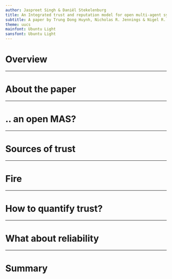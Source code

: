 ```yaml
---
author: Jaspreet Singh & Daniël Stekelenburg
title: An Integrated trust and reputation model for open multi-agent systems
subtitle: A paper by Trung Dong Huynh, Nicholas R. Jennings & Nigel R. Shadbolt
theme: uucs
mainfont: Ubuntu Light
sansfont: Ubuntu Light
---
```


# Overview

---

# About the paper

---

# .. an open MAS?

---

# Sources of trust

---

# Fire

---

# How to quantify trust?

---

# What about reliability

---

# Summary


<!-- Local Variables:  -->
<!-- pandoc/write: beamer -->
<!-- pandoc/latex-engine: "xelatex" -->
<!-- pandoc/template: "beamer-template.tex" -->
<!-- End:  -->
